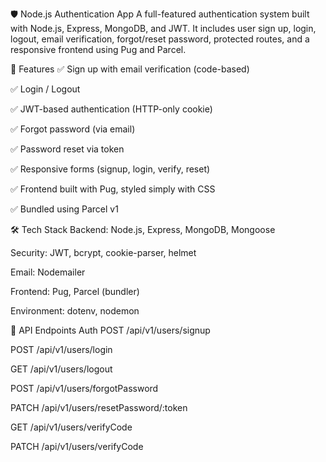 🛡️ Node.js Authentication App
A full-featured authentication system built with Node.js, Express, MongoDB, and JWT. It includes user sign up, login, logout, email verification, forgot/reset password, protected routes, and a responsive frontend using Pug and Parcel.

🚀 Features
✅ Sign up with email verification (code-based)

✅ Login / Logout

✅ JWT-based authentication (HTTP-only cookie)

✅ Forgot password (via email)

✅ Password reset via token

✅ Responsive forms (signup, login, verify, reset)

✅ Frontend built with Pug, styled simply with CSS

✅ Bundled using Parcel v1

🛠️ Tech Stack
Backend: Node.js, Express, MongoDB, Mongoose

Security: JWT, bcrypt, cookie-parser, helmet

Email: Nodemailer

Frontend: Pug, Parcel (bundler)

Environment: dotenv, nodemon


🧪 API Endpoints
Auth
POST /api/v1/users/signup

POST /api/v1/users/login

GET /api/v1/users/logout

POST /api/v1/users/forgotPassword

PATCH /api/v1/users/resetPassword/:token

GET /api/v1/users/verifyCode

PATCH /api/v1/users/verifyCode



